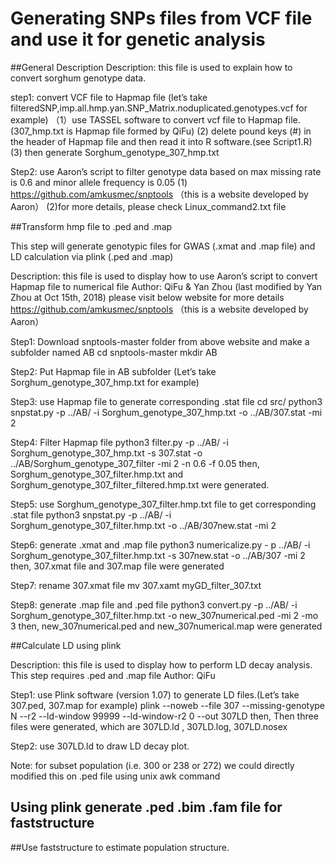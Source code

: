 # Generating SNPs files from VCF file and use it for genetic analysis

##General Description
Description: this file is used to explain how to convert sorghum genotype data.


step1: convert VCF file to Hapmap file (let’s take filteredSNP,imp.all.hmp.yan.SNP_Matrix.noduplicated.genotypes.vcf for example)
	（1）use TASSEL software to convert vcf file to Hapmap file. (307_hmp.txt is Hapmap file formed by QiFu) 
	 (2) delete pound keys (#) in the header of Hapmap file and then read it into R software.(see Script1.R)
	 (3) then generate Sorghum_genotype_307_hmp.txt	 
    
Step2: use Aaron’s script to filter genotype data based on max missing rate is 0.6 and minor allele frequency is 0.05
	(1) https://github.com/amkusmec/snptools （this is a website developed by Aaron）
	(2)for more details, please check Linux_command2.txt file

##Transform hmp file to .ped and .map

This step will generate genotypic files for GWAS (.xmat and .map file) and LD calculation via plink (.ped and .map)

Description: this file is used to display how to use Aaron’s script to convert Hapmap file to numerical file
Author: QiFu & Yan Zhou (last modified by Yan Zhou at Oct 15th, 2018)
	please visit below website for more details
	https://github.com/amkusmec/snptools （this is a website developed by Aaron）

Step1: Download snptools-master folder from above website and make a subfolder named AB
	cd snptools-master
	mkdir AB

Step2: Put Hapmap file in AB subfolder (Let’s take Sorghum_genotype_307_hmp.txt	for example)

Step3: use Hapmap file to generate corresponding .stat file 
	cd src/
	python3 snpstat.py -p ../AB/ -i Sorghum_genotype_307_hmp.txt -o ../AB/307.stat -mi 2

Step4: Filter Hapmap file
	python3 filter.py -p ../AB/ -i Sorghum_genotype_307_hmp.txt -s 307.stat -o ../AB/Sorghum_genotype_307_filter -mi 2 -n 0.6 -f 0.05
then, Sorghum_genotype_307_filter.hmp.txt and Sorghum_genotype_307_filter_filtered.hmp.txt were generated.

Step5: use Sorghum_genotype_307_filter.hmp.txt file to get corresponding .stat file
	python3 snpstat.py -p ../AB/ -i Sorghum_genotype_307_filter.hmp.txt -o ../AB/307new.stat -mi 2

Step6: generate .xmat and .map file
	python3 numericalize.py - p ../AB/ -i Sorghum_genotype_307_filter.hmp.txt -s 307new.stat -o ../AB/307 -mi 2
then, 307.xmat file and 307.map file were generated

Step7: rename 307.xmat file
	mv 307.xamt myGD_filter_307.txt

Step8: generate .map file and .ped file 
	python3 convert.py -p ../AB/ -i Sorghum_genotype_307_filter.hmp.txt -o new_307numerical.ped -mi 2 -mo 3
then, new_307numerical.ped and new_307numerical.map were generated

##Calculate LD using plink

Description: this file is used to display how to perform LD decay analysis. This step requires .ped and .map file
Author: QiFu

Step1: use Plink software (version 1.07) to generate LD files.(Let’s take 307.ped, 307.map for example)
	plink --noweb --file 307 --missing-genotype N --r2 --ld-window 99999 --ld-window-r2 0 --out  307LD
then, Then three files were generated, which are  307LD.ld , 307LD.log, 307LD.nosex

Step2: use 307LD.ld to draw LD decay plot.

Note: for subset population (i.e. 300 or 238 or 272) we could directly modified this on .ped file using unix awk command

## Using plink generate .ped .bim .fam file for faststructure

##Use faststructure to estimate population structure.